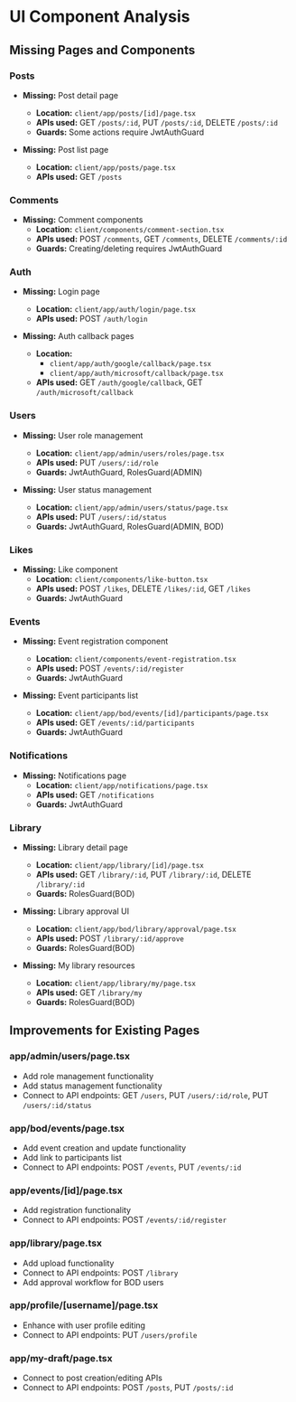 # UI Component Analysis

## Missing Pages and Components

### Posts
- **Missing:** Post detail page
  - **Location:** `client/app/posts/[id]/page.tsx`
  - **APIs used:** GET `/posts/:id`, PUT `/posts/:id`, DELETE `/posts/:id`
  - **Guards:** Some actions require JwtAuthGuard

- **Missing:** Post list page 
  - **Location:** `client/app/posts/page.tsx`
  - **APIs used:** GET `/posts`

### Comments
- **Missing:** Comment components 
  - **Location:** `client/components/comment-section.tsx`
  - **APIs used:** POST `/comments`, GET `/comments`, DELETE `/comments/:id`
  - **Guards:** Creating/deleting requires JwtAuthGuard

### Auth
- **Missing:** Login page
  - **Location:** `client/app/auth/login/page.tsx`
  - **APIs used:** POST `/auth/login`

- **Missing:** Auth callback pages
  - **Location:** 
    - `client/app/auth/google/callback/page.tsx`
    - `client/app/auth/microsoft/callback/page.tsx`
  - **APIs used:** GET `/auth/google/callback`, GET `/auth/microsoft/callback`

### Users
- **Missing:** User role management
  - **Location:** `client/app/admin/users/roles/page.tsx`
  - **APIs used:** PUT `/users/:id/role`
  - **Guards:** JwtAuthGuard, RolesGuard(ADMIN)

- **Missing:** User status management
  - **Location:** `client/app/admin/users/status/page.tsx`
  - **APIs used:** PUT `/users/:id/status`
  - **Guards:** JwtAuthGuard, RolesGuard(ADMIN, BOD)

### Likes
- **Missing:** Like component
  - **Location:** `client/components/like-button.tsx`
  - **APIs used:** POST `/likes`, DELETE `/likes/:id`, GET `/likes`
  - **Guards:** JwtAuthGuard

### Events
- **Missing:** Event registration component
  - **Location:** `client/components/event-registration.tsx`
  - **APIs used:** POST `/events/:id/register`
  - **Guards:** JwtAuthGuard

- **Missing:** Event participants list
  - **Location:** `client/app/bod/events/[id]/participants/page.tsx`
  - **APIs used:** GET `/events/:id/participants`
  - **Guards:** JwtAuthGuard

### Notifications
- **Missing:** Notifications page
  - **Location:** `client/app/notifications/page.tsx`
  - **APIs used:** GET `/notifications`
  - **Guards:** JwtAuthGuard

### Library
- **Missing:** Library detail page
  - **Location:** `client/app/library/[id]/page.tsx`
  - **APIs used:** GET `/library/:id`, PUT `/library/:id`, DELETE `/library/:id`
  - **Guards:** RolesGuard(BOD)

- **Missing:** Library approval UI
  - **Location:** `client/app/bod/library/approval/page.tsx`
  - **APIs used:** POST `/library/:id/approve`
  - **Guards:** RolesGuard(BOD)

- **Missing:** My library resources
  - **Location:** `client/app/library/my/page.tsx`
  - **APIs used:** GET `/library/my`
  - **Guards:** RolesGuard(BOD)

## Improvements for Existing Pages

### app/admin/users/page.tsx
- Add role management functionality
- Add status management functionality
- Connect to API endpoints: GET `/users`, PUT `/users/:id/role`, PUT `/users/:id/status`

### app/bod/events/page.tsx
- Add event creation and update functionality
- Add link to participants list
- Connect to API endpoints: POST `/events`, PUT `/events/:id`

### app/events/[id]/page.tsx
- Add registration functionality
- Connect to API endpoints: POST `/events/:id/register`

### app/library/page.tsx
- Add upload functionality
- Connect to API endpoints: POST `/library`
- Add approval workflow for BOD users

### app/profile/[username]/page.tsx
- Enhance with user profile editing
- Connect to API endpoints: PUT `/users/profile`

### app/my-draft/page.tsx
- Connect to post creation/editing APIs
- Connect to API endpoints: POST `/posts`, PUT `/posts/:id` 